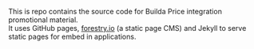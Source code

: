 This is repo contains the source code for Builda Price integration promotional material.  
It uses GitHub pages, [forestry.io](https://forestry.io/) (a static page CMS) and Jekyll to serve static pages for embed in applications.
